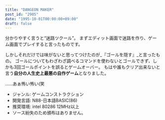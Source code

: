 ```yaml
---
title: "DANGEON MAKER"
post_id: "2905"
date: "1995-10-01T00:00:00+09:00"
draft: false
---
```



分かりやすく言うと“迷路ツクール”。
まずエディット画面で迷路を作り、ゲーム画面でプレイすると言ったものです。

しかしそれだけでは味がないと思ってつけたのが_『ゴールを隠す』_と言ったもの。
ゴールについてもわざわざ調べるコマンドを使わないとゴールできず、しかも3回ゴールポイントを誤るとゲームオーバー。
もはや誰もクリア出来ないと言う**自分の人生史上最悪の自作ゲーム**となりました。

……あぁ怖い怖い(笑

* ジャンル: ゲームコンストラクション
* 開発言語: N88-日本語BASIC(86)
* 推奨環境: intel 80286 12MHz以上
* ソース紛失のため頒布はありません。
